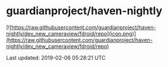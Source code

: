 
# guardianproject/haven-nightly

[![https://raw.githubusercontent.com/guardianproject/haven-nightly/dev_new_cameraview/fdroid/repo](icon.png)](https://raw.githubusercontent.com/guardianproject/haven-nightly/dev_new_cameraview/fdroid/repo)

Last updated: 2019-02-06 05:28:21 UTC
